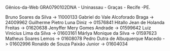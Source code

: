 Gênios-da-Web
GRA0790102DNA - Uninassau - Graças - Recife -PE.

Bruno Soares da Silva -> 11000133
Gabriel do Vale Alcoforado Braga -> 24009962
Guilherme Pietro Luna Diniz -> 01576841
Hitallo Jean de Holanda Freitas -> 01620638
Jenyffer Mery Gomes Andrade -> 01599642
Luiz Vinicius Lima da Silva -> 01603161
Márlya Monique da Silva -> 01597623
Matheus Soares Lemos -> 01608078
Pedro Dutra de Albuquerque Macedo -> 01602996
Ronaldo de Souza Paixão Junior -> 01604034
